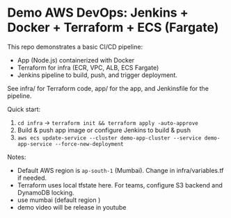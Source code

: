 # Demo AWS DevOps: Jenkins + Docker + Terraform + ECS (Fargate)

This repo demonstrates a basic CI/CD pipeline:
- App (Node.js) containerized with Docker
- Terraform for infra (ECR, VPC, ALB, ECS Fargate)
- Jenkins pipeline to build, push, and trigger deployment.

See infra/ for Terraform code, app/ for the app, and Jenkinsfile for the pipeline.

Quick start:
1. `cd infra` → `terraform init && terraform apply -auto-approve`
2. Build & push app image or configure Jenkins to build & push
3. `aws ecs update-service --cluster demo-app-cluster --service demo-app-service --force-new-deployment`

Notes:
- Default AWS region is `ap-south-1` (Mumbai). Change in infra/variables.tf if needed.
- Terraform uses local tfstate here. For teams, configure S3 backend and DynamoDB locking.
- use mumbai (default region )
- demo video will be release in youtube
